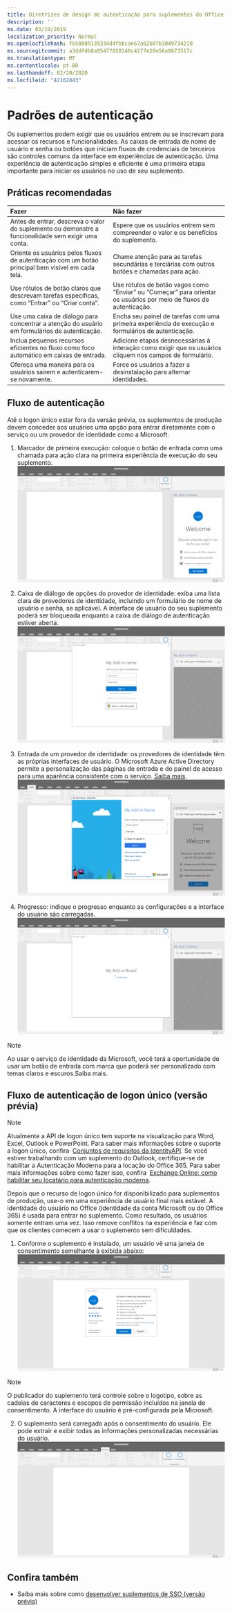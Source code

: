 ```yaml
---
title: Diretrizes de design de autenticação para suplementos do Office
description: ''
ms.date: 03/19/2019
localization_priority: Normal
ms.openlocfilehash: fb50809139334d4fbbcae67a02b07b3d49734210
ms.sourcegitcommit: a3ddfdb8a95477850148c4177e20e56a8673517c
ms.translationtype: MT
ms.contentlocale: pt-BR
ms.lasthandoff: 02/20/2020
ms.locfileid: "42162843"
---
```

# <a name="authentication-patterns"></a>Padrões de autenticação

Os suplementos podem exigir que os usuários entrem ou se inscrevam para acessar os recursos e funcionalidades. As caixas de entrada de nome de usuário e senha ou botões que iniciam fluxos de credenciais de terceiros são controles comuns da interface em experiências de autenticação. Uma experiência de autenticação simples e eficiente é uma primeira etapa importante para iniciar os usuários no uso de seu suplemento.

## <a name="best-practices"></a>Práticas recomendadas

|Fazer|Não fazer|
|:----|:----|
|Antes de entrar, descreva o valor do suplemento ou demonstre a funcionalidade sem exigir uma conta. |Espere que os usuários entrem sem compreender o valor e os benefícios do suplemento.|
|Oriente os usuários pelos fluxos de autenticação com um botão principal bem visível em cada tela. |Chame atenção para as tarefas secundárias e terciárias com outros botões e chamadas para ação.|
|Use rótulos de botão claros que descrevam tarefas específicas, como “Entrar” ou “Criar conta”.   |Use rótulos de botão vagos como “Enviar” ou “Começar” para orientar os usuários por meio de fluxos de autenticação.|
|Use uma caixa de diálogo para concentrar a atenção do usuário em formulários de autenticação.    |Encha seu painel de tarefas com uma primeira experiência de execução e formulários de autenticação.|
|Inclua pequenos recursos eficientes no fluxo como foco automático em caixas de entrada. |Adicione etapas desnecessárias à interação como exigir que os usuários cliquem nos campos de formulário.|
|Ofereça uma maneira para os usuários saírem e autenticarem-se novamente.    |Force os usuários a fazer a desinstalação para alternar identidades.|

## <a name="authentication-flow"></a>Fluxo de autenticação

Até o logon único estar fora da versão prévia, os suplementos de produção devem conceder aos usuários uma opção para entrar diretamente com o serviço ou um provedor de identidade como a Microsoft.

1. Marcador de primeira execução: coloque o botão de entrada como uma chamada para ação clara na primeira experiência de execução do seu suplemento.
![Captura de tela de um painel de tarefas do suplemento em um aplicativo do Office](../images/add-in-fre-value-placemat.png)

2. Caixa de diálogo de opções do provedor de identidade: exiba uma lista clara de provedores de identidade, incluindo um formulário de nome de usuário e senha, se aplicável. A interface de usuário do seu suplemento poderá ser bloqueada enquanto a caixa de diálogo de autenticação estiver aberta.
![Captura de tela da caixa de diálogo Opções do Provedor de Identidade em um aplicativo do Office](../images/add-in-auth-choices-dialog.png)



3. Entrada de um provedor de identidade: os provedores de identidade têm as próprias interfaces de usuário. O Microsoft Azure Active Directory permite a personalização das páginas de entrada e do painel de acesso para uma aparência consistente com o serviço. [Saiba mais](/azure/active-directory/fundamentals/customize-branding).
![Captura de tela da caixa de diálogo Entrar no provedor de identidade em um aplicativo do Office](../images/add-in-auth-identity-sign-in.png)

4. Progresso: indique o progresso enquanto as configurações e a interface do usuário são carregadas.
![Captura de tela de uma caixa de diálogo que mostra um indicador de progresso em um aplicativo do Office](../images/add-in-auth-modal-interstitial.png)

> [!NOTE] 
> Ao usar o serviço de identidade da Microsoft, você terá a oportunidade de usar um botão de entrada com marca que poderá ser personalizado com temas claros e escuros.Saiba mais.

## <a name="single-sign-on-authentication-flow-preview"></a>Fluxo de autenticação de logon único (versão prévia)

> [!NOTE]
> Atualmente a API de logon único tem suporte na visualização para Word, Excel, Outlook e PowerPoint. Para saber mais informações sobre o suporte a logon único, confira  [Conjuntos de requisitos da IdentityAPI](../reference/requirement-sets/identity-api-requirement-sets.md). Se você estiver trabalhando com um suplemento do Outlook, certifique-se de habilitar a Autenticação Moderna para a locação do Office 365. Para saber mais informações sobre como fazer isso, confira  [Exchange Online: como habilitar seu locatário para autenticação moderna](https://social.technet.microsoft.com/wiki/contents/articles/32711.exchange-online-how-to-enable-your-tenant-for-modern-authentication.aspx).

Depois que o recurso de logon único for disponibilizado para suplementos de produção, use-o em uma experiência de usuário final mais estável. A identidade do usuário no Office (identidade da conta Microsoft ou do Office 365) é usada para entrar no suplemento. Como resultado, os usuários somente entram uma vez. Isso remove conflitos na experiência e faz com que os clientes comecem a usar o suplemento sem dificuldades.

1. Conforme o suplemento é instalado, um usuário vê uma janela de consentimento semelhante à exibida abaixo: ![Captura de tela da janela de consentimento em um aplicativo do Office enquanto um suplemento é instalado](../images/add-in-auth-SSO-consent-dialog.png)
> [!NOTE]
> O publicador do suplemento terá controle sobre o logotipo, sobre as cadeias de caracteres e escopos de permissão incluídos na janela de consentimento. A interface do usuário é pré-configurada pela Microsoft.

2. O suplemento será carregado após o consentimento do usuário. Ele pode extrair e exibir todas as informações personalizadas necessárias do usuário.
![Captura de tela de um aplicativo do Office com os botões de suplemento exibidos na faixa de opções](../images/add-in-ribbon.png)

## <a name="see-also"></a>Confira também

- Saiba mais sobre como [desenvolver suplementos de SSO (versão prévia)](../develop/sso-in-office-add-ins.md)
